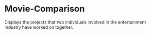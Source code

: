 # Movie-Comparison
Displays the projects that two individuals involved in the entertainment industry have worked on together.
